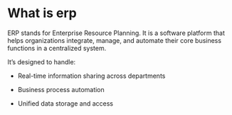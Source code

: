 # What is erp

ERP stands for Enterprise Resource Planning. It is a software platform that helps organizations integrate, manage, and automate their core business functions in a centralized system.

It’s designed to handle:

- Real-time information sharing across departments

- Business process automation

- Unified data storage and access